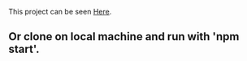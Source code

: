 This project can be seen [Here](https://blooming-fortress-61165.herokuapp.com).


## Or clone on local machine and run with 'npm start'.


